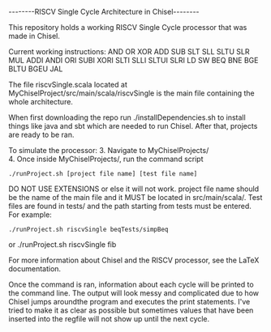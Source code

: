 --------RISCV Single Cycle Architecture in Chisel--------

This repository holds a working RISCV Single Cycle processor that was made in Chisel. 

Current working instructions:
AND	OR	XOR
ADD	SUB	SLT
SLL	SLTU	SLR
MUL	ADDI	ANDI
ORI	SUBI	XORI
SLTI	SLLI	SLTUI
SLRI	LD	SW
BEQ	BNE	BGE
BLTU	BGEU	JAL

The file riscvSingle.scala located at MyChiselProject/src/main/scala/riscvSingle
is the main file containing the whole architecture. 

When first downloading the repo run ./installDependencies.sh to install things like 
java and sbt which are needed to run Chisel. After that, projects are ready to be ran.

To simulate the processor:
3. Navigate to MyChiselProjects/  
4. Once inside MyChiselProjects/, run the command script

	./runProject.sh [project file name] [test file name]

   DO NOT USE EXTENSIONS or else it will not work. project file name should be the name of
   the main file and it MUST be located in src/main/scala/. Test files are found in tests/
   and the path starting from tests must be entered. For example:

	./runProject.sh riscvSingle beqTests/simpBeq
   or
	./runProject.sh riscvSingle fib

For more information about Chisel and the RISCV processor, see the
LaTeX documentation.

Once the command is ran, information about each cycle will be printed
to the command line. The output will look messy and complicated due to
how Chisel jumps aroundthe program and executes the print statements.
I've tried to make it as clear as possible but sometimes values that
have been inserted into the regfile will not show up until the next cycle. 


